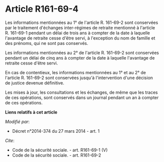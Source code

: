 # Article R161-69-4

Les informations mentionnées au 1° de l'article R. 161-69-2 sont conservées par le traitement d'échanges inter-régimes de
retraite mentionné à l'article R. 161-69-1 pendant un délai de trois ans à compter de la date à laquelle l'avantage de
retraite cesse d'être servi, à l'exception du nom de famille et des prénoms, qui ne sont pas conservés. 

Les informations mentionnées au 2° de l'article R. 161-69-2 sont conservées pendant un délai de cinq ans à compter de la date
à laquelle l'avantage de retraite cesse d'être servi. 

En cas de contentieux, les informations mentionnées au 1° et au 2° de l'article R. 161-69-2 sont conservées jusqu'à
l'intervention d'une décision de justice devenue définitive. 

Les mises à jour, les consultations et les échanges, de même que les traces de ces opérations, sont conservés dans un journal
pendant un an à compter de ces opérations.

**Liens relatifs à cet article**

_Modifié par_:

  - Décret n°2014-374 du 27 mars 2014 - art. 1

_Cite_:

  - Code de la sécurité sociale. - art. R161-69-1 (V)
  - Code de la sécurité sociale. - art. R161-69-2
